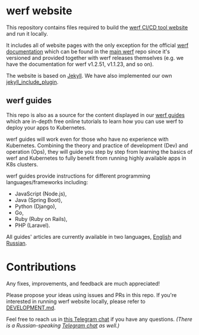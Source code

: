 # werf website

This repository contains files required to build the [werf CI/CD tool website](https://werf.io/)
and run it locally.

It includes all of website pages with the only exception for the official
[werf documentation](https://werf.io/docs/) which can be found
in the [main werf](https://github.com/werf/werf/tree/main/docs) repo since it's
versioned and provided together with werf releases themselves (e.g. we have
the documentation for werf v1.2.51, v1.1.23, and so on).

The website is based on [Jekyll](https://jekyllrb.com/). We have also implemented our
own [jekyll_include_plugin](https://github.com/flant/jekyll_include_plugin).

## werf guides

This repo is also as a source for the content displayed in our [werf guides](https://werf.io/guides/)
which are in-depth free online tutorials to learn how you can use werf to deploy
your apps to Kubernetes.

werf guides will work even for those who have no experience with Kubernetes. Combining
the theory and practice of development (Dev) and operation (Ops), they will guide you
step by step from learning the basics of werf and Kubernetes to fully benefit
from running highly available apps in K8s clusters.

werf guides provide instructions for different programming languages/frameworks
including:
* JavaScript (Node.js),
* Java (Spring Boot),
* Python (Django),
* Go,
* Ruby (Ruby on Rails),
* PHP (Laravel).

All guides' articles are currently available in two languages, [English](https://werf.io/guides/)
and [Russian](https://ru.werf.io/guides/).

# Contributions

Any fixes, improvements, and feedback are much appreciated!

Please propose your ideas using issues and PRs in this repo. If you're interested
in running werf website locally, please refer to [DEVELOPMENT.md](DEVELOPMENT.md).

Feel free to reach us in [this Telegram chat](https://t.me/werf_io) if you have
any questions. _(There is a Russian-speaking [Telegram chat](https://t.me/werf_ru)
as well.)_
